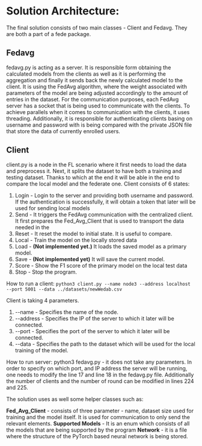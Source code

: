 # Solution Architecture:

The final solution consists of two main classes - Client and Fedavg. They are both a part of a fede package.  

## Fedavg 
fedavg.py is acting as a server. It is responsible form obtaining the calculated models from the clients as well as it is performing the aggregation and finally it sends back the newly calculated model to the client. It is using the FedAvg algorithm, where the weight associated with parameters of the model are being adjusted accordingly to the amount of entries in the dataset. For the communication purposes, each FedAvg server has a socket that is being used to communicate with the clients. To achieve parallels when it comes to communication with the clients, it uses threading. Additionally, it is responsible for authenticating clients basing on username and password with is being compared with the private JSON file that store the data of currently enrolled users.

## Client 
client.py is a node in the FL scenario where it first needs to load the data and preprocess it. Next, it splits the dataset to have both a training and testing dataset. Thanks to which at the end it will be able in the end to compare the local model and the federate one. Client consists of 6 states:

1. Login - Login to the server and providing both username and password. If the authentication is successfully, it will obtain a token that later will be used for sending local models
2. Send - It triggers the FedAvg communication with the centralized client. It first prepares the Fed_Avg_Client that is used to transport the data needed in the 
3. Reset - It reset the model to initial state. It is useful to compare. 
4. Local - Train the model on the locally stored data
5. Load - **(Not implemented yet.)** It loads the saved model as a primary model.
6. Save - **(Not implemented yet)** It will save the current model. 
7. Score - Show the F1 score of the primary model on the local test data
8. Stop - Stop the program.

How to run a client: 
`python3 client.py --name node3 --address localhost --port 5001 --data ../datasets/newWedab.csv`

Client is taking 4 parameters.

1. --name - Specifies the name of the node. 
2. --address - Specifies the IP of the server to which it later will be connected.
3. --port -  Specifies the port of the server to which it later will be connected.
4. --data - Specifies the path to the dataset which will be used for the local training of the model.


How to run server: python3 fedavg.py - it does not take any parameters. In order to specify on which port, and IP address the server will be running, one needs to modify the line 17 and line 18 in the fedavg.py file. Additionally the number of clients and the number of round can be modified in lines 224 and 225.

The solution uses as well some helper classes such as:

**Fed_Avg_Client** - consists of three parameter - name, dataset size used for training and the model itself. It is used for communication to only send the relevant elements.
**Supported Models** - It is an enum which consists of all the models that are being supported by the program
**Network** - it is a file where the structure of the PyTorch based neural network is being stored. 

